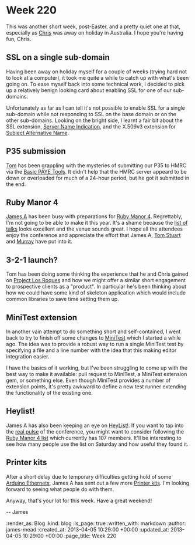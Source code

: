 Week 220
========

This was another short week, post-Easter, and a pretty quiet one at that, especially as [Chris](/chris-roos) was away on holiday in Australia. I hope you're having fun, Chris.

## SSL on a single sub-domain

Having been away on holiday myself for a couple of weeks (trying hard not to look at a computer), it took me quite a while to catch up with what's been going on. To ease myself back into some technical work, I decided to pick up a relatively benign looking card about enabling SSL for one of our sub-domains.

Unfortunately as far as I can tell it's not possible to enable SSL for a single sub-domain while not responding to SSL on the base domain or on the other sub-domains. Looking on the bright side, I learnt a fair bit about the SSL extension, [Server Name Indication](http://wiki.apache.org/httpd/NameBasedSSLVHostsWithSNI), and the X.509v3 extension for [Subject Alternative Name](http://wiki.cacert.org/FAQ/subjectAltName).

## P35 submission

[Tom](/tom-ward) has been grappling with the mysteries of submitting our P35 to HMRC via the [Basic PAYE Tools](http://www.hmrc.gov.uk/payerti/payroll/bpt/index.htm). It didn't help that the HMRC server appeard to be down or overloaded for much of a 24-hour period, but he got it submitted in the end.

## Ruby Manor 4

[James A](/james-adam) has been busy with preparations for [Ruby Manor 4](http://rubymanor.org/4/). Regrettably, I'm not going to be able to make it this year. It's a shame because the [list of talks](http://rubymanor.org/4/#schedule) looks excellent and the venue sounds great. I hope all the attendees enjoy the conference and appreciate the effort that James A, [Tom Stuart](https://twitter.com/tomstuart) and [Murray](https://twitter.com/hlame) have put into it.

## 3-2-1 launch?

Tom has been doing some thinking the experience that he and Chris gained on [Project Los Roques](http://gofreerange.com/week-218#project-los-roques) and how we might offer a similar short engagement to prospective clients as a "product". In particular he's been thinking about how we could have some kind of skeleton application which would include common libraries to save time setting them up.

## MiniTest extension

In another vain attempt to do something short and self-contained, I went back to try to finish off some changes to [MiniTest](https://github.com/seattlerb/minitest) which I started a while ago. The idea was to provide a robust way to run a single MiniTest test by specifying a file and a line number with the idea that this making editor integration easier.

I have the basics of it working, but I've been struggling to come up with the best way to make it available: pull request to MiniTest, a MiniTest extension gem, or something else. Even though MiniTest provides a number of extension points, it's pretty awkward to define a new test runner extending the functionality of the existing one.

## Heylist!

James A has also been keeping an eye on [HeyList!](http://heyli.st/). If you want to tap into the [real pulse](http://gofreerange.com/say-hello-to-heylist) of the conference, you might want to consider following the [Ruby Manor 4 list](https://twitter.com/rubymanor/ruby-manor-4) which currently has 107 members. It'll be interesting to see how many people use the list on Saturday and how useful they found it.

## Printer kits

After a short delay due to temporary difficulties getting hold of some [Arduino Ethernets](https://github.com/freerange/printer/wiki/Component-list#or-arduino-ethernet-6533-42), James A has sent out a few more [Printer kits](http://gofreerange.com/printer-kit). I'm looking forward to seeing what people do with them.

Anyway, that's your lot for this week. Have a great weekend!

-- James

:render_as: Blog
:kind: blog
:is_page: true
:written_with: markdown
:author: james-mead
:created_at: 2013-04-05 10:29:00 +00:00
:updated_at: 2013-04-05 10:29:00 +00:00
:page_title: Week 220

